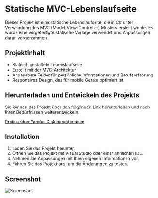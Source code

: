 # Statische MVC-Lebenslaufseite

Dieses Projekt ist eine statische Lebenslaufseite, die in C# unter Verwendung des MVC (Model-View-Controller) Musters erstellt wurde. Es wurde eine vorgefertigte statische Vorlage verwendet und Anpassungen daran vorgenommen.

## Projektinhalt

- Statisch gestaltete Lebenslaufseite
- Erstellt mit der MVC-Architektur
- Anpassbare Felder für persönliche Informationen und Berufserfahrung
- Responsives Design, das für mobile Geräte optimiert ist

## Herunterladen und Entwickeln des Projekts

Sie können das Projekt über den folgenden Link herunterladen und nach Ihren Bedürfnissen weiterentwickeln:

[Projekt über Yandex Disk herunterladen](https://disk.yandex.com.tr/d/UPFpSA0fMGODIw)

## Installation

1. Laden Sie das Projekt herunter.
2. Öffnen Sie das Projekt mit Visual Studio oder einer ähnlichen IDE.
3. Nehmen Sie Anpassungen mit Ihren eigenen Informationen vor.
4. Führen Sie das Projekt aus, um die Änderungen zu testen.

## Screenshot

![Screenshot](Screenshot.png)


